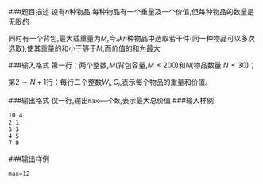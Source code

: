 ###题目描述
设有$n$种物品,每种物品有一个重量及一个价值,但每种物品的数量是无限的

同时有一个背包,最大载重量为$M$,今从$n$种物品中选取若干件(同一种物品可以多次选取),使其重量的和小于等于$M$,而价值的和为最大

###输入格式
第一行：两个整数,$M$(背包容量,$M \leq 200$)和$N$(物品数量,$N \leq 30$)；

第$2 \sim N+1$行：每行二个整数$W_i,C_i$,表示每个物品的重量和价值。

###输出格式
仅一行,输出`max=一个数`,表示最大总价值
###输入样例
```
10 4
2 1
3 3
4 5
7 9
```
###输出样例
```
max=12
```